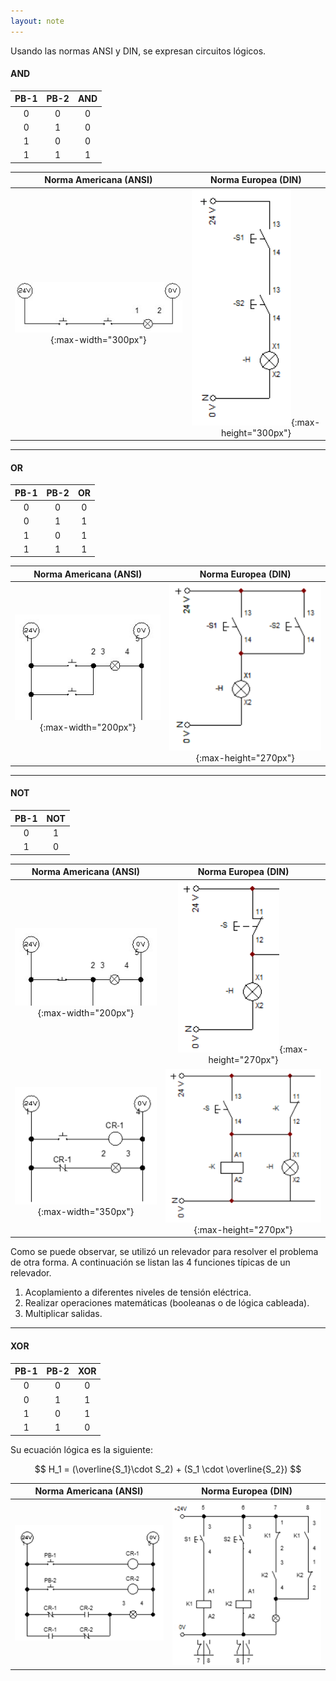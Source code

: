 ```yaml
---
layout: note
---
```


Usando las normas ANSI y DIN, se expresan circuitos lógicos.

#### AND

| PB-1 | PB-2 | AND |
| :-:  | :-:  | :-: |
| $0$  | $0$  | $0$ |
| $0$  | $1$  | $0$ |
| $1$  | $0$  | $0$ |
| $1$  | $1$  | $1$ |


| Norma Americana (ANSI)                             | Norma Europea (DIN)                              |
| :-:                                                | :-:                                              |
| ![and ansi](../../img/andAnsi.jpg){:max-width="300px"} | ![andDin](../../img/andDin.png){:max-height="300px"} |

------------------------------------------------

#### OR

| PB-1 | PB-2 | OR  |
| :-:  | :-:  | :-: |
| $0$  | $0$  | $0$ |
| $0$  | $1$  | $1$ |
| $1$  | $0$  | $1$ |
| $1$  | $1$  | $1$ |


| Norma Americana (ANSI)                             | Norma Europea (DIN)                              |
| :-:                                                | :-:                                              |
| ![or ansi](../../img/orAnsi.jpg){:max-width="200px"}   | ![orDin](../../img/orDin.png){:max-height="270px"}   |


-----------------------------------------------

#### NOT

| PB-1 | NOT |
| :-:  | :-: |
| $0$  | $1$ |
| $1$  | $0$ |


| Norma Americana (ANSI)                                            | Norma Europea (DIN)                                                      |
| :-:                                                               | :-:                                                                      |
| ![not ansi](../../img/notAnsi.jpg){:max-width="200px"}                | ![not Din](../../img/notDin.png){:max-height="270px"}                        |
| ![not ansi](../../img/notAnsiAlternative.png){:max-width="350px"}    | ![not Din alternative](../../img/notDinAlternative.png){:max-height="270px"} |


Como se puede observar, se utilizó un relevador para resolver el problema de otra forma. A continuación se listan las 4 funciones típicas de un relevador.

1. Acoplamiento a diferentes niveles de tensión eléctrica.
2. Realizar operaciones matemáticas (booleanas o de lógica cableada).
3. Multiplicar salidas.


---------------------------------------

#### XOR

| PB-1 | PB-2 | XOR |
| :-:  | :-:  | :-: |
| $0$  | $0$  | $0$ |
| $0$  | $1$  | $1$ |
| $1$  | $0$  | $1$ |
| $1$  | $1$  | $0$ |

Su ecuación lógica es la siguiente:

$$
H_1 = (\overline{S_1}\cdot S_2) + (S_1 \cdot \overline{S_2})
$$

| Norma Americana (ANSI)                             | Norma Europea (DIN)                              |
| :-:                                                | :-:                                              |
| ![xor ansi](../../img/xorAnsi.png)                 | ![xorDin](../../img/xorDin.png)                  |
